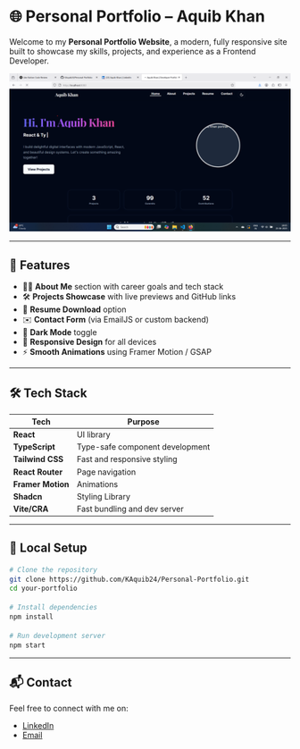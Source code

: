 # 🌐 Personal Portfolio – Aquib Khan

Welcome to my **Personal Portfolio Website**, a modern, fully responsive site built to showcase my skills, projects, and experience as a Frontend Developer.

![Portfolio Banner](./public/assets/homepage.png)

---

## 🚀 Features

- 🧑‍💻 **About Me** section with career goals and tech stack  
- 🛠️ **Projects Showcase** with live previews and GitHub links  
- 📄 **Resume Download** option  
- ✉️ **Contact Form** (via EmailJS or custom backend)  
- 🌙 **Dark Mode** toggle  
- 📱 **Responsive Design** for all devices  
- ⚡ **Smooth Animations** using Framer Motion / GSAP  

---

## 🛠️ Tech Stack

| Tech             | Purpose                          |
|------------------|----------------------------------|
| **React**        | UI library                       |
| **TypeScript**   | Type-safe component development  |
| **Tailwind CSS** | Fast and responsive styling      |
| **React Router** | Page navigation                  |
| **Framer Motion**| Animations                       |
| **Shadcn**       | Styling Library                  |
| **Vite/CRA**     | Fast bundling and dev server     |

---

## 🔧 Local Setup

```bash
# Clone the repository
git clone https://github.com/KAquib24/Personal-Portfolio.git
cd your-portfolio

# Install dependencies
npm install

# Run development server
npm start
```

---

## 📬 Contact

Feel free to connect with me on:

- [LinkedIn](https://www.linkedin.com/in/khan-aquib/)
- [Email](mailto:aquibkhan8108@gmail.com)
